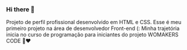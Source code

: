 ### Hi there 👋

Projeto de perfil profissional desenvolvido em HTML e CSS. Esse é meu primeiro projeto na área de desenvolvedor Front-end (: 
Minha trajetória inicia no curso de programação para iniciantes do projeto WOMAKERS CODE 💪❤
<!--
**samsire/samsire** is a ✨ _special_ ✨ repository because its `README.md` (this file) appears on your GitHub profile.

Here are some ideas to get you started:

- 🔭 I’m currently working on ...
- 🌱 I’m currently learning ...
- 👯 I’m looking to collaborate on ...
- 🤔 I’m looking for help with ...
- 💬 Ask me about ...
- 📫 How to reach me: ...
- 😄 Pronouns: ...
- ⚡ Fun fact: ...
-->
